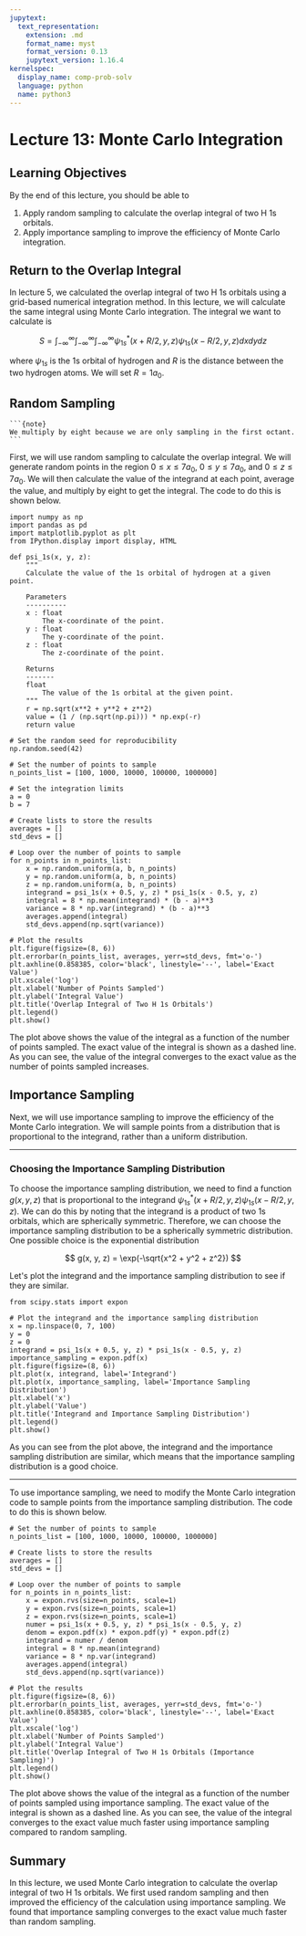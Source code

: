 ```yaml
---
jupytext:
  text_representation:
    extension: .md
    format_name: myst
    format_version: 0.13
    jupytext_version: 1.16.4
kernelspec:
  display_name: comp-prob-solv
  language: python
  name: python3
---
```


# Lecture 13: Monte Carlo Integration

## Learning Objectives

By the end of this lecture, you should be able to

1. Apply random sampling to calculate the overlap integral of two H 1s orbitals.
2. Apply importance sampling to improve the efficiency of Monte Carlo integration.

## Return to the Overlap Integral

In lecture 5, we calculated the overlap integral of two H 1s orbitals using a grid-based numerical integration method. In this lecture, we will calculate the same integral using Monte Carlo integration. The integral we want to calculate is

$$
S = \int_{-\infty}^{\infty} \int_{-\infty}^{\infty} \int_{-\infty}^{\infty} \psi_{1s}^*(x + R / 2, y, z) \psi_{1s}(x - R / 2, y, z) dx dy dz
$$

where $\psi_{1s}$ is the 1s orbital of hydrogen and $R$ is the distance between the two hydrogen atoms. We will set $R = 1 a_0$.

## Random Sampling

````{margin}
```{note}
We multiply by eight because we are only sampling in the first octant.
```
````

First, we will use random sampling to calculate the overlap integral. We will generate random points in the region $0 \leq x \leq 7 a_0$, $0 \leq y \leq 7 a_0$, and $0 \leq z \leq 7 a_0$. We will then calculate the value of the integrand at each point, average the value, and multiply by eight to get the integral. The code to do this is shown below.

```{code-cell} ipython3
import numpy as np
import pandas as pd
import matplotlib.pyplot as plt
from IPython.display import display, HTML

def psi_1s(x, y, z):
    """
    Calculate the value of the 1s orbital of hydrogen at a given point.

    Parameters
    ----------
    x : float
        The x-coordinate of the point.
    y : float
        The y-coordinate of the point.
    z : float
        The z-coordinate of the point.

    Returns
    -------
    float
        The value of the 1s orbital at the given point.
    """
    r = np.sqrt(x**2 + y**2 + z**2)
    value = (1 / (np.sqrt(np.pi))) * np.exp(-r)
    return value

# Set the random seed for reproducibility
np.random.seed(42)

# Set the number of points to sample
n_points_list = [100, 1000, 10000, 100000, 1000000]

# Set the integration limits
a = 0
b = 7

# Create lists to store the results
averages = []
std_devs = []

# Loop over the number of points to sample
for n_points in n_points_list:
    x = np.random.uniform(a, b, n_points)
    y = np.random.uniform(a, b, n_points)
    z = np.random.uniform(a, b, n_points)
    integrand = psi_1s(x + 0.5, y, z) * psi_1s(x - 0.5, y, z)
    integral = 8 * np.mean(integrand) * (b - a)**3
    variance = 8 * np.var(integrand) * (b - a)**3
    averages.append(integral)
    std_devs.append(np.sqrt(variance))

# Plot the results
plt.figure(figsize=(8, 6))
plt.errorbar(n_points_list, averages, yerr=std_devs, fmt='o-')
plt.axhline(0.858385, color='black', linestyle='--', label='Exact Value')
plt.xscale('log')
plt.xlabel('Number of Points Sampled')
plt.ylabel('Integral Value')
plt.title('Overlap Integral of Two H 1s Orbitals')
plt.legend()
plt.show()
```

The plot above shows the value of the integral as a function of the number of points sampled. The exact value of the integral is shown as a dashed line. As you can see, the value of the integral converges to the exact value as the number of points sampled increases.

## Importance Sampling

Next, we will use importance sampling to improve the efficiency of the Monte Carlo integration. We will sample points from a distribution that is proportional to the integrand, rather than a uniform distribution.

---

### Choosing the Importance Sampling Distribution

To choose the importance sampling distribution, we need to find a function $g(x, y, z)$ that is proportional to the integrand $\psi_{1s}^*(x + R / 2, y, z) \psi_{1s}(x - R / 2, y, z)$. We can do this by noting that the integrand is a product of two 1s orbitals, which are spherically symmetric. Therefore, we can choose the importance sampling distribution to be a spherically symmetric distribution. One possible choice is the exponential distribution

$$
g(x, y, z) = \exp(-\sqrt{x^2 + y^2 + z^2})
$$

Let's plot the integrand and the importance sampling distribution to see if they are similar.

```{code-cell} ipython3
from scipy.stats import expon

# Plot the integrand and the importance sampling distribution
x = np.linspace(0, 7, 100)
y = 0
z = 0
integrand = psi_1s(x + 0.5, y, z) * psi_1s(x - 0.5, y, z)
importance_sampling = expon.pdf(x)
plt.figure(figsize=(8, 6))
plt.plot(x, integrand, label='Integrand')
plt.plot(x, importance_sampling, label='Importance Sampling Distribution')
plt.xlabel('x')
plt.ylabel('Value')
plt.title('Integrand and Importance Sampling Distribution')
plt.legend()
plt.show()
```

As you can see from the plot above, the integrand and the importance sampling distribution are similar, which means that the importance sampling distribution is a good choice.

---

To use importance sampling, we need to modify the Monte Carlo integration code to sample points from the importance sampling distribution. The code to do this is shown below.

```{code-cell} ipython3
# Set the number of points to sample
n_points_list = [100, 1000, 10000, 100000, 1000000]

# Create lists to store the results
averages = []
std_devs = []

# Loop over the number of points to sample
for n_points in n_points_list:
    x = expon.rvs(size=n_points, scale=1)
    y = expon.rvs(size=n_points, scale=1)
    z = expon.rvs(size=n_points, scale=1)
    numer = psi_1s(x + 0.5, y, z) * psi_1s(x - 0.5, y, z)
    denom = expon.pdf(x) * expon.pdf(y) * expon.pdf(z)
    integrand = numer / denom
    integral = 8 * np.mean(integrand)
    variance = 8 * np.var(integrand)
    averages.append(integral)
    std_devs.append(np.sqrt(variance))

# Plot the results
plt.figure(figsize=(8, 6))
plt.errorbar(n_points_list, averages, yerr=std_devs, fmt='o-')
plt.axhline(0.858385, color='black', linestyle='--', label='Exact Value')
plt.xscale('log')
plt.xlabel('Number of Points Sampled')
plt.ylabel('Integral Value')
plt.title('Overlap Integral of Two H 1s Orbitals (Importance Sampling)')
plt.legend()
plt.show()
```

The plot above shows the value of the integral as a function of the number of points sampled using importance sampling. The exact value of the integral is shown as a dashed line. As you can see, the value of the integral converges to the exact value much faster using importance sampling compared to random sampling.

## Summary

In this lecture, we used Monte Carlo integration to calculate the overlap integral of two H 1s orbitals. We first used random sampling and then improved the efficiency of the calculation using importance sampling. We found that importance sampling converges to the exact value much faster than random sampling.

